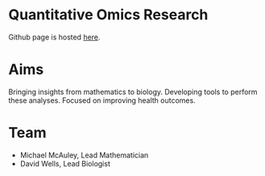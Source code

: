 # Quantitative Omics Research

Github page is hosted [here](https://quantitative-omics-research.github.io/webpage/).

# Aims
Bringing insights from mathematics to biology.
Developing tools to perform these analyses.
Focused on improving health outcomes.

# Team
- Michael McAuley, Lead Mathematician
- David Wells, Lead Biologist
